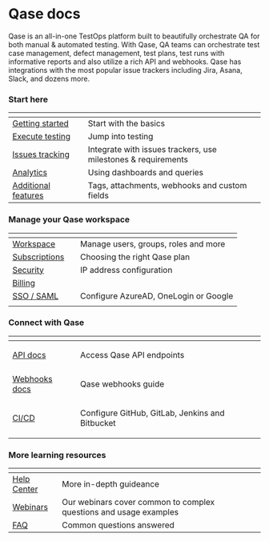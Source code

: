 # Qase docs

Qase is an all-in-one TestOps platform built to beautifully orchestrate QA for both manual & automated testing. With Qase, QA teams can orchestrate test case management, defect management, test plans, test runs with informative reports and also utilize a rich API and webhooks. Qase has integrations with the most popular issue trackers including Jira, Asana, Slack, and dozens more.

### Start here

<table data-view="cards"><thead><tr><th></th><th></th><th></th></tr></thead><tbody><tr><td><a href="get-started-with-the-qase-platform.md">Getting started</a></td><td></td><td>Start with the basics</td></tr><tr><td><a href="execution/">Execute testing</a></td><td></td><td>Jump into testing</td></tr><tr><td><a href="general/issues/">Issues tracking</a></td><td></td><td>Integrate with issues trackers, use milestones &#x26; requirements</td></tr><tr><td><a href="analytics/">Analytics</a></td><td></td><td>Using dashboards and queries</td></tr><tr><td><a href="general/additional-features/">Additional features</a></td><td></td><td>Tags, attachments, webhooks and custom fields</td></tr></tbody></table>

### Manage your Qase workspace

<table data-view="cards"><thead><tr><th></th><th></th><th></th></tr></thead><tbody><tr><td><a href="administration/workspace-management/">Workspace</a></td><td></td><td>Manage users, groups, roles and more</td></tr><tr><td><a href="administration/subscriptions/">Subscriptions</a></td><td></td><td>Choosing the right Qase plan</td></tr><tr><td><a href="administration/security/">Security</a></td><td></td><td>IP address configuration</td></tr><tr><td><a href="administration/billing/">Billing</a></td><td></td><td></td></tr><tr><td><a href="administration/sso-saml-instructions/">SSO / SAML</a></td><td></td><td>Configure AzureAD, OneLogin or Google</td></tr><tr><td></td><td></td><td></td></tr></tbody></table>

### Connect with Qase

<table data-view="cards"><thead><tr><th></th><th></th></tr></thead><tbody><tr><td><a href="https://developers.qase.io/docs">API docs</a></td><td><p></p><p>Access Qase API endpoints</p></td></tr><tr><td><a href="https://developers.qase.io/docs/webhooks">Webhooks docs</a></td><td><p></p><p>Qase webhooks guide</p></td></tr><tr><td><a href="apps/ci-cd/">CI/CD</a></td><td><p></p><p>Configure GitHub, GitLab, Jenkins and Bitbucket</p></td></tr></tbody></table>



### More learning resources

<table data-view="cards"><thead><tr><th></th><th></th><th></th></tr></thead><tbody><tr><td><a href="https://help.qase.io/en/">Help Center</a></td><td>More in-depth guideance</td><td></td></tr><tr><td><a href="https://help.qase.io/en/collections/3564512-webinars">Webinars</a></td><td>Our webinars cover common to complex questions and usage examples</td><td></td></tr><tr><td><a href="https://help.qase.io/en/collections/3564522-frequently-asked-questions">FAQ</a></td><td>Common questions answered</td><td></td></tr></tbody></table>
